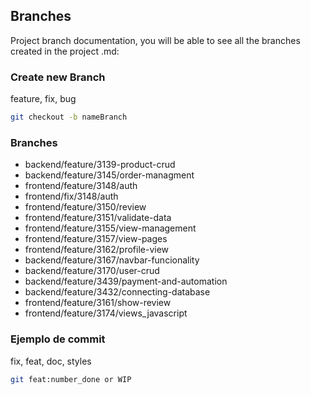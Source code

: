 ## Branches
Project branch documentation, you will be able to see all the branches created in the project .md:
### Create new Branch
feature, fix, bug
```bash 
git checkout -b nameBranch
```
### Branches
- backend/feature/3139-product-crud
- backend/feature/3145/order-managment
- frontend/feature/3148/auth
- frontend/fix/3148/auth
- frontend/feature/3150/review
- frontend/feature/3151/validate-data
- frontend/feature/3155/view-management
- frontend/feature/3157/view-pages
- frontend/feature/3162/profile-view
- backend/feature/3167/navbar-funcionality
- backend/feature/3170/user-crud
- backend/feature/3439/payment-and-automation
- backend/feature/3432/connecting-database
- frontend/feature/3161/show-review
- frontend/feature/3174/views_javascript

### Ejemplo de commit 

fix, feat, doc, styles
```bash 
git feat:number_done or WIP
```
